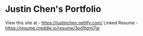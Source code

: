 # Justin Chen's Portfolio

View this site at - https://justinchen.netlify.com/
Linked Resumé - https://resume.creddle.io/resume/3pd1tgml7gr
